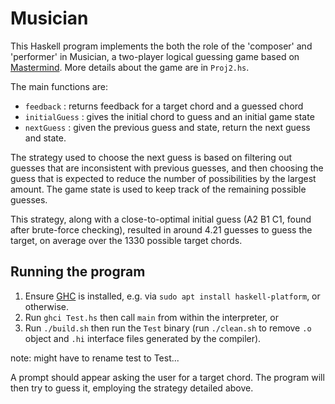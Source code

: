 # Musician

This Haskell program implements the both the role of the 'composer' and
'performer' in Musician, a two-player logical guessing game based on
[Mastermind](https://en.wikipedia.org/wiki/Mastermind_(board_game)).
More details about the game are in `Proj2.hs`.

The main functions are:

* `feedback`     : returns feedback for a target chord and a guessed chord
* `initialGuess` : gives the initial chord to guess and an initial game state
* `nextGuess`    : given the previous guess and state, return the
                   next guess and state.

The strategy used to choose the next guess is based on filtering out guesses
that are inconsistent with previous guesses, and then choosing the guess that
is expected to reduce the number of possibilities by the largest amount. The
game state is used to keep track of the remaining possible guesses.

This strategy, along with a close-to-optimal initial guess (A2 B1 C1, found
after brute-force checking), resulted in around 4.21 guesses to guess the
target, on average over the 1330 possible target chords.

## Running the program

1. Ensure [GHC](https://www.haskell.org/ghc/distribution_packages.html)
   is installed, e.g. via `sudo apt install haskell-platform`, or otherwise.
2. Run `ghci Test.hs` then call `main` from within the interpreter, or
3. Run `./build.sh` then run the `Test` binary (run `./clean.sh` to remove
   `.o` object and `.hi` interface files generated by the compiler).

note: might have to rename test to Test...

A prompt should appear asking the user for a target chord. The program will
then try to guess it, employing the strategy detailed above.
